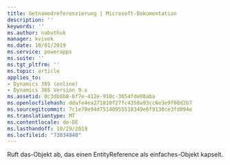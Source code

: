 ```yaml
---
title: Getnamedreferenzierung | Microsoft-Dokumentation
description: ''
keywords: ''
ms.author: nabuthuk
manager: kvivek
ms.date: 10/01/2019
ms.service: powerapps
ms.suite: ''
ms.tgt_pltfrm: ''
ms.topic: article
applies_to:
- Dynamics 365 (online)
- Dynamics 365 Version 9.x
ms.assetid: 0c3db8b8-6f7e-412e-910c-3654fde08aba
ms.openlocfilehash: ddafe4ea271810f27fc4350a93cc6e3e9f00d2b7
ms.sourcegitcommit: 7c1e70e94d75140955518349e6f9130ce3fd094e
ms.translationtype: MT
ms.contentlocale: de-DE
ms.lasthandoff: 10/29/2019
ms.locfileid: "73034840"
---
```

Ruft das-Objekt ab, das einen EntityReference als einfaches-Objekt kapselt.
